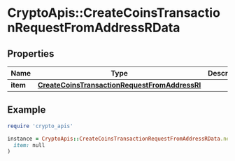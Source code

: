 # CryptoApis::CreateCoinsTransactionRequestFromAddressRData

## Properties

| Name | Type | Description | Notes |
| ---- | ---- | ----------- | ----- |
| **item** | [**CreateCoinsTransactionRequestFromAddressRI**](CreateCoinsTransactionRequestFromAddressRI.md) |  |  |

## Example

```ruby
require 'crypto_apis'

instance = CryptoApis::CreateCoinsTransactionRequestFromAddressRData.new(
  item: null
)
```

